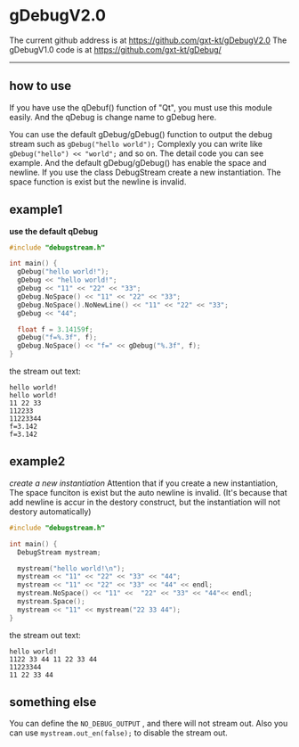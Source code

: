 # gDebugV2.0

The current  github address is at https://github.com/gxt-kt/gDebugV2.0
The gDebugV1.0 code is at https://github.com/gxt-kt/gDebug/

***

## how to use

If you have use the qDebuf() function of "Qt", you must use this module easily. And the qDebug is change name to gDebug here.

You can use the default gDebug/gDebug() function to output the debug stream such as `gDebug("hello world");`
Complexly you can write like `gDebug("hello") << "world";` and so on.  The detail code you can see example.
And the default gDebug/gDebug() has enable the space and newline.
If you use the class DebugStream create a new instantiation. The space function is exist but the newline is invalid.

## example1

**use the default qDebug**

```c++
#include "debugstream.h"

int main() {
  gDebug("hello world!");
  gDebug << "hello world!";
  gDebug << "11" << "22" << "33";
  gDebug.NoSpace() << "11" << "22" << "33";
  gDebug.NoSpace().NoNewLine() << "11" << "22" << "33";
  gDebug << "44";

  float f = 3.14159f;
  gDebug("f=%.3f", f);
  gDebug.NoSpace() << "f=" << gDebug("%.3f", f);
}
```

the stream out text:

```
hello world!
hello world!
11 22 33
112233
11223344
f=3.142
f=3.142

```

## example2

*create a new instantiation*
Attention that if you create a new instantiation, The space funciton is exist but the auto newline is invalid.
(It's because that add newline is accur in the destory construct, but the instantiation will not destory automatically)

```c++
#include "debugstream.h"

int main() {
  DebugStream mystream;

  mystream("hello world!\n");
  mystream << "11" << "22" << "33" << "44";
  mystream << "11" << "22" << "33" << "44" << endl;
  mystream.NoSpace() << "11" <<  "22" << "33" << "44"<< endl;
  mystream.Space();
  mystream << "11" << mystream("22 33 44");
}
```

the stream out text:

```
hello world!
1122 33 44 11 22 33 44
11223344
11 22 33 44
```

## something else
You can define the `NO_DEBUG_OUTPUT` , and there will not stream out.
Also you can use `mystream.out_en(false);` to disable the stream out.

